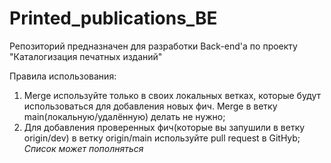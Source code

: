 # Printed_publications_BE
Репозиторий предназначен для разработки Back-end'а по проекту "Каталогизация печатных изданий"

Правила использования:
  1) Merge используйте только в своих локальных ветках, которые будут использоваться для добавления новых фич. Merge в ветку main(локальную/удалённую) делать не нужно;
  2) Для добавления проверенных фич(которые вы запушили в ветку origin/dev) в ветку origin/main используйте pull request в GitHyb;
*Список может пополняться*
